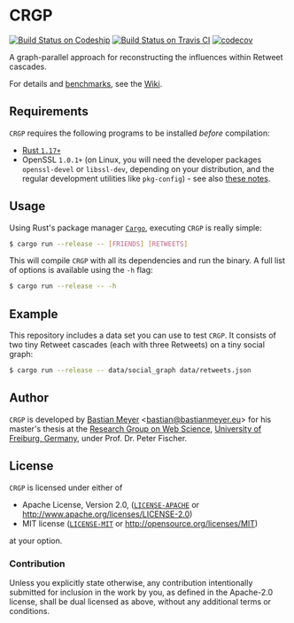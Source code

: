# CRGP

[![Build Status on Codeship](https://app.codeship.com/projects/7d2924a0-f1e4-0134-404a-569aa21b12f1/status?branch=master)](https://app.codeship.com/projects/209508)
[![Build Status on Travis CI](https://travis-ci.org/BMeu/CRGP.svg?branch=master)](https://travis-ci.org/BMeu/CRGP)
[![codecov](https://codecov.io/gh/BMeu/CRGP/branch/master/graph/badge.svg)](https://codecov.io/gh/BMeu/CRGP)

A graph-parallel approach for reconstructing the influences within Retweet cascades.

For details and [benchmarks](https://bitbucket.org/BMeu/crgp/wiki/Benchmarks/Home.md), see the
[Wiki](https://bitbucket.org/BMeu/crgp/wiki/Home).

## Requirements

`CRGP` requires the following programs to be installed _before_ compilation:

* [Rust `1.17+`](https://www.rustup.rs)
* OpenSSL `1.0.1+` (on Linux, you will need the developer packages `openssl-devel` or `libssl-dev`, depending on your
  distribution, and the regular development utilities like `pkg-config`) - see also
  [these notes](https://github.com/sfackler/rust-openssl/blob/0f02a8b61d9d8878eece3264bdc3271e2bd9b86b/README.md#building).

## Usage

Using Rust's package manager [`Cargo`](http://doc.crates.io/guide.html), executing `CRGP` is really simple:

```bash
$ cargo run --release -- [FRIENDS] [RETWEETS] 
```

This will compile `CRGP` with all its dependencies and run the binary. A full list of options is available using the
`-h` flag:

```bash
$ cargo run --release -- -h
```

## Example

This repository includes a data set you can use to test `CRGP`. It consists of two tiny Retweet cascades (each with
three Retweets) on a tiny social graph:

```bash
$ cargo run --release -- data/social_graph data/retweets.json
```

## Author

`CRGP` is developed by [Bastian Meyer](http://www.bastianmeyer.eu/)
<[bastian@bastianmeyer.eu](mailto:bastian@bastianmeyer.eu)> for his master's thesis at the
[Research Group on Web Science](https://websci.informatik.uni-freiburg.de/),
[University of Freiburg, Germany](https://www.uni-freiburg.de), under Prof. Dr. Peter Fischer.

## License

`CRGP` is licensed under either of

 * Apache License, Version 2.0, ([`LICENSE-APACHE`](LICENSE-APACHE) or http://www.apache.org/licenses/LICENSE-2.0)
 * MIT license ([`LICENSE-MIT`](LICENSE-MIT) or http://opensource.org/licenses/MIT)

at your option.

### Contribution

Unless you explicitly state otherwise, any contribution intentionally submitted
for inclusion in the work by you, as defined in the Apache-2.0 license, shall be dual licensed as above, without any
additional terms or conditions.
